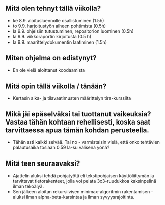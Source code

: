 ## Mitä olen tehnyt tällä viikolla?
* ke 8.9. aloitusluennolle osallistuminen (1.5h)
* to 9.9. harjoitustyön aiheen pohtimista (0.5h)
* la 9.9. ohjeisiin tutustuminen, repositorion luominen (0.5h)
* la 9.9. viikkoraportin kirjoitusta (0.5 h)
* la 9.9. maarittelydokumentin laatiminen (1.5h)

## Miten ohjelma on edistynyt?
* En ole vielä aloittanut koodaamista

## Mitä opin tällä viikolla / tänään?
* Kertasin aika- ja tilavaatimusten määrittelyn tira-kurssilta

## Mikä jäi epäselväksi tai tuottanut vaikeuksia? Vastaa tähän kohtaan rehellisesti, koska saat tarvittaessa apua tämän kohdan perusteella.
* Tähän asti kaikki selvää. Tai no - varmistaisin vielä, että onko tehtävien palautusaika tosiaan 0.59 la-su välisenä yönä?

## Mitä teen seuraavaksi?
* Ajattelin aluksi tehdä pohjatyötä eli tekstipohjaisen käyttöliittymän ja tarvittavat tietorakenteet, jolla voi pelata 3x3-ruudukkoa kaksinpelinä ilman tekoälyä.
* Sen jälkeen aloitan rekursiivisen minimax-algoritmin rakentamisen - aluksi ilman alpha-beta-karsintaa ja ilman syvyysrajoitinta.